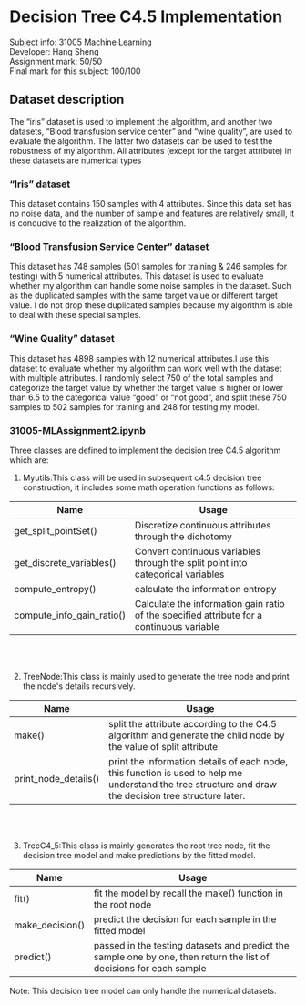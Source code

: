 # Decision Tree C4.5 Implementation

Subject info: 31005 Machine Learning <br>
Developer: Hang Sheng <br>
Assignment mark: 50/50 <br>
Final mark for this subject: 100/100

## Dataset description
The “iris” dataset is used to implement the algorithm, and another two datasets, “Blood transfusion service center” and “wine quality”, are used to evaluate the algorithm. The latter two datasets can be used to test the robustness of my algorithm. All attributes (except for the target attribute) in these datasets are numerical types

### “Iris” dataset
This dataset contains 150 samples with 4 attributes. Since this data set has no noise data, and the number of sample and features are relatively small, it is conducive to the realization of the algorithm. 

### “Blood Transfusion Service Center” dataset
This dataset has 748 samples (501 samples for training & 246 samples for testing) with 5 numerical attributes. This dataset is used to evaluate whether my algorithm can handle some noise samples in the dataset. Such as the duplicated samples with the same target value or different target value. I do not drop these duplicated samples because my algorithm is able to deal with these special samples.

### “Wine Quality” dataset
This dataset has 4898 samples with 12 numerical attributes.I use this dataset to evaluate whether my algorithm can work well with the dataset with multiple attributes. I randomly select 750 of the total samples and categorize the target value by whether the target value is higher or lower than 6.5 to the categorical value “good” or “not good”, and split these 750 samples to 502 samples for training and 248 for testing my model.


### 31005-MLAssignment2.ipynb
Three classes are defined to implement the decision tree C4.5 algorithm which are:

1. Myutils:This class will be used in subsequent c4.5 decision tree construction, it includes some math operation functions as follows: <br>


|Name | Usage |
|------ | ------- |
| get_split_pointSet() | Discretize continuous attributes through the dichotomy |
| get_discrete_variables() | Convert continuous variables through the split point into categorical variables |
| compute_entropy() | calculate the information entropy |
| compute_info_gain_ratio() | Calculate the information gain ratio of the specified attribute for a continuous variable |

<br><br>

2. TreeNode:This class is mainly used to generate the tree node and print the node's details recursively. <br>


|Name | Usage |
|------ | ------- |
|make() | split the attribute according to the C4.5 algorithm and generate the child node by the value of split attribute. |
|print_node_details()| print the information details of each node, this function is used to help me understand the tree structure and draw the decision tree structure later. |

<br><br>

3. TreeC4_5:This class is mainly generates the root tree node, fit the decision tree model and make predictions by the fitted model. <br>

|Name | Usage |
|------ | ------- |
|fit() | fit the model by recall the make() function in the root node |
|make_decision() | predict the decision for each sample in the fitted model |
|predict() | passed in the testing datasets and predict the sample one by one, then return the list of decisions for each sample |


Note: This decision tree model can only handle the numerical datasets.
